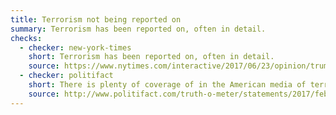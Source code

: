 ```yaml
---
title: Terrorism not being reported on
summary: Terrorism has been reported on, often in detail.
checks:
  - checker: new-york-times
    short: Terrorism has been reported on, often in detail.
    source: https://www.nytimes.com/interactive/2017/06/23/opinion/trumps-lies.html
  - checker: politifact
    short: There is plenty of coverage of in the American media of terrorist attacks.
    source: http://www.politifact.com/truth-o-meter/statements/2017/feb/06/donald-trump/donald-trump-wrong-media-not-reporting-terrorism-a/
---
```


